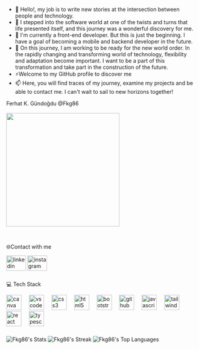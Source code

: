 - 👋 Hello!, my job is to write new stories at the intersection between people and technology.
- 👀 I stepped into the software world at one of the twists and turns that life presented itself, and this journey was a wonderful discovery for me. 
- 🌱 I'm currently a front-end developer. But this is just the beginning. I have a goal of becoming a mobile and backend developer in the future. 
- 💞️ On this journey, I am working to be ready for the new world order. In the rapidly changing and transforming world of technology, flexibility and adaptation become important. I want to be a part of this transformation and take part in the construction of the future.
- ⚡Welcome to my GitHub profile to discover me
- 📫 Here, you will find traces of my journey, examine my projects and be able to contact me. I can't wait to sail to new horizons together!

Ferhat K. Gündoğdu @Fkg86  	                                                                                                                    
<br>
<img src="https://user-images.githubusercontent.com/74038190/235224431-e8c8c12e-6826-47f1-89fb-2ddad83b3abf.gif" width="300">
<br>

<br clear="both">

🌐Contact with me

<div align="left">
  <img src="https://raw.githubusercontent.com/maurodesouza/profile-readme-generator/master/src/assets/icons/social/linkedin/default.svg" width="52" height="40" alt="linkedin logo"  />
  <img src="https://raw.githubusercontent.com/maurodesouza/profile-readme-generator/master/src/assets/icons/social/instagram/default.svg" width="52" height="40" alt="instagram logo"  />
</div>

###
💻 Tech Stack
<div align="left">
  <img src="https://cdn.jsdelivr.net/gh/devicons/devicon/icons/canva/canva-original.svg" height="40" alt="canva logo"  />
  <img width="12" />
  <img src="https://cdn.jsdelivr.net/gh/devicons/devicon/icons/vscode/vscode-original.svg" height="40" alt="vscode logo"  />
  <img width="12" />
  <img src="https://cdn.jsdelivr.net/gh/devicons/devicon/icons/css3/css3-original.svg" height="40" alt="css3 logo"  />
  <img width="12" />
  <img src="https://cdn.jsdelivr.net/gh/devicons/devicon/icons/html5/html5-original.svg" height="40" alt="html5 logo"  />
  <img width="12" />
  <img src="https://cdn.jsdelivr.net/gh/devicons/devicon/icons/bootstrap/bootstrap-original.svg" height="40" alt="bootstrap logo"  />
  <img width="12" />
  <img src="https://cdn.jsdelivr.net/gh/devicons/devicon/icons/github/github-original.svg" height="40" alt="github logo"  />
  <img width="12" />
  <img src="https://cdn.jsdelivr.net/gh/devicons/devicon/icons/javascript/javascript-original.svg" height="40" alt="javascript logo"  />
  <img width="12" />
  <img src="https://cdn.jsdelivr.net/gh/devicons/devicon/icons/tailwindcss/tailwindcss-original-wordmark.svg" height="40" alt="tailwindcss logo"  />
  <img width="12" />
  <img src="https://cdn.jsdelivr.net/gh/devicons/devicon/icons/react/react-original.svg" height="40" alt="react logo"  />
  <img width="12" />
  <img src="https://cdn.jsdelivr.net/gh/devicons/devicon/icons/typescript/typescript-original.svg" height="40" alt="typescript logo"  />
</div>

###

![Fkg86's Stats](https://github-readme-stats.vercel.app/api?username=Fkg86&theme=vue-dark&show_icons=true&hide_border=false&count_private=false)
![Fkg86's Streak](https://github-readme-streak-stats.herokuapp.com/?user=Fkg86&theme=vue-dark&hide_border=false)
![Fkg86's Top Languages](https://github-readme-stats.vercel.app/api/top-langs/?username=Fkg86&theme=vue-dark&show_icons=true&hide_border=false&layout=compact)
